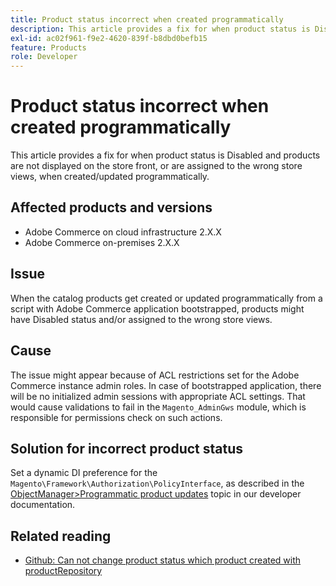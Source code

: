 ```yaml
---
title: Product status incorrect when created programmatically
description: This article provides a fix for when product status is Disabled and products are not displayed on the store front, or are assigned to the wrong store views, when created/updated programmatically.
exl-id: ac02f961-f9e2-4620-839f-b8dbd0befb15
feature: Products
role: Developer
---
```

# Product status incorrect when created programmatically

This article provides a fix for when product status is Disabled and products are not displayed on the store front, or are assigned to the wrong store views, when created/updated programmatically.

## Affected products and versions

* Adobe Commerce on cloud infrastructure 2.X.X
* Adobe Commerce on-premises 2.X.X

## Issue

When the catalog products get created or updated programmatically from a script with Adobe Commerce application bootstrapped, products might have Disabled status and/or assigned to the wrong store views.

## Cause

The issue might appear because of ACL restrictions set for the Adobe Commerce instance admin roles. In case of bootstrapped application, there will be no initialized admin sessions with appropriate ACL settings. That would cause validations to fail in the `Magento_AdminGws` module, which is responsible for permissions check on such actions.

## Solution for incorrect product status

Set a dynamic DI preference for the `Magento\Framework\Authorization\PolicyInterface`, as described in the [ObjectManager>Programmatic product updates](https://devdocs.magento.com/guides/v2.3/extension-dev-guide/object-manager.html#programmatic-product-updates) topic in our developer documentation.

## Related reading

* [Github: Can not change product status which product created with productRepository](https://github.com/magento/magento2/issues/5664)
